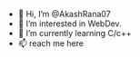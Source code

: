 - 👋 Hi, I’m @AkashRana07
- 👀 I’m interested in WebDev.
- 🌱 I’m currently learning C/c++
- 📫 reach me here

<!---
AkashRana07/AkashRana07 is a ✨ special ✨ repository because its `README.md` (this file) appears on your GitHub profile.
You can click the Preview link to take a look at your changes.
--->
